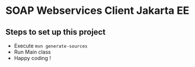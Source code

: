 # SOAP Webservices Client Jakarta EE

## Steps to set up this project

- Execute `mvn generate-sources`
- Run Main class
- Happy coding !